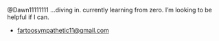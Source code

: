  @Dawn11111111 ...diving in.
 currently learning from zero.
 I’m looking to be helpful if I can.
- fartoosympathetic11@gmail.com  

<!---
Dawn11111111/Dawn11111111 is a ✨ special ✨ repository because its `README.md` (this file) appears on your GitHub profile.
You can click the Preview link to take a look at your changes.
--->
